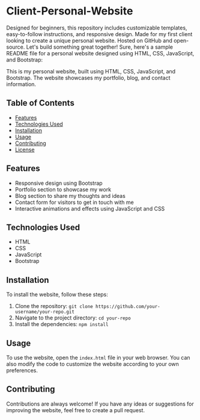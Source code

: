 # Client-Personal-Website
Designed for beginners, this repository includes customizable templates, easy-to-follow instructions, and responsive design. Made for my first client looking to create a unique personal website. Hosted on GitHub and open-source. Let's build something great together!
Sure, here's a sample README file for a personal website designed using HTML, CSS, JavaScript, and Bootstrap:

This is my personal website, built using HTML, CSS, JavaScript, and Bootstrap. The website showcases my portfolio, blog, and contact information.

## Table of Contents

- [Features](#features)
- [Technologies Used](#technologies-used)
- [Installation](#installation)
- [Usage](#usage)
- [Contributing](#contributing)
- [License](#license)

## Features

- Responsive design using Bootstrap
- Portfolio section to showcase my work
- Blog section to share my thoughts and ideas
- Contact form for visitors to get in touch with me
- Interactive animations and effects using JavaScript and CSS

## Technologies Used

- HTML
- CSS
- JavaScript
- Bootstrap

## Installation

To install the website, follow these steps:

1. Clone the repository: `git clone https://github.com/your-username/your-repo.git`
2. Navigate to the project directory: `cd your-repo`
3. Install the dependencies: `npm install`

## Usage

To use the website, open the `index.html` file in your web browser. You can also modify the code to customize the website according to your own preferences.

## Contributing

Contributions are always welcome! If you have any ideas or suggestions for improving the website, feel free to create a pull request.

